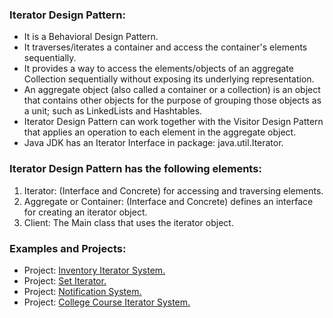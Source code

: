 ### Iterator Design Pattern:
- It is a Behavioral Design Pattern.
- It traverses/iterates a container and access the container's elements sequentially.
- It provides a way to access the elements/objects of an aggregate Collection sequentially without exposing its underlying representation.
- An aggregate object (also called a container or a collection) is an object that contains other objects for the purpose of grouping those objects as a unit; such as LinkedLists and Hashtables.
- Iterator Design Pattern can work together with the Visitor Design Pattern that applies an operation to each element in the aggregate object.
- Java JDK has an Iterator Interface in package: 			java.util.Iterator.
	
	
### Iterator Design Pattern has the following elements:
1. Iterator: (Interface and Concrete) for accessing and traversing elements.
2. Aggregate or Container: (Interface and Concrete) defines an interface for creating an iterator object.
3. Client: The Main class that uses the iterator object. 


### Examples and Projects:
- Project:	[Inventory Iterator System.](/src/main/java/behavioralDesignPatterns/iteratorDesignPattern/projectInventoryIteratorSystem/Main/Main.java)
- Project:	[Set Iterator.](/src/main/java/behavioralDesignPatterns/iteratorDesignPattern/projectSetIterator/Main/Main.java)
- Project:	[Notification System.](/src/main/java/behavioralDesignPatterns/iteratorDesignPattern/projectNotificationSystem/Main/Main.java)
- Project:	[College Course Iterator System.](/src/main/java/behavioralDesignPatterns/iteratorDesignPattern/projectCollegeCourseIteratorSystem/Main/Main.java)